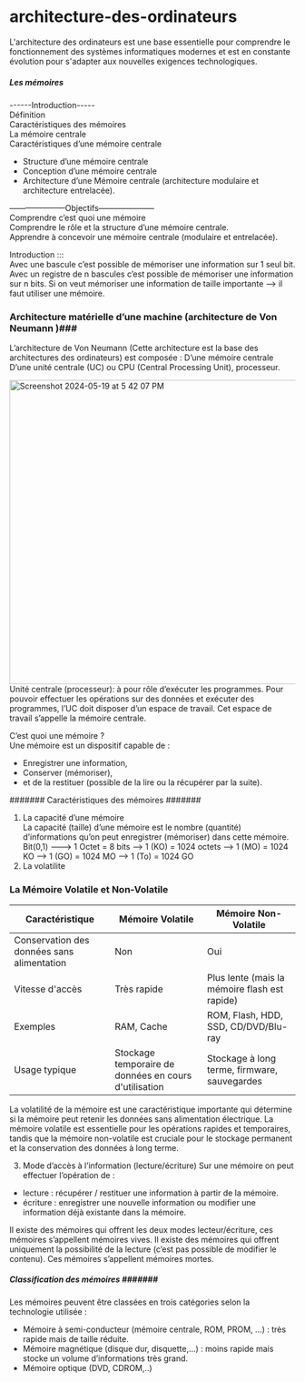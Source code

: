 # architecture-des-ordinateurs

L'architecture des ordinateurs est une base essentielle pour comprendre le fonctionnement des systèmes informatiques modernes et est en constante évolution pour s'adapter aux nouvelles exigences technologiques.

##### Les mémoires #####

------Introduction-----<br/>
Définition<br/>
Caractéristiques des mémoires<br/>
La mémoire centrale<br/>
Caractéristiques d’une mémoire centrale
-   Structure d’une mémoire centrale
-   Conception d’une mémoire centrale
-   Architecture d’une Mémoire centrale (architecture modulaire et architecture entrelacée).

———————Objectifs———————<br/>
Comprendre c’est quoi une mémoire<br/>
Comprendre le rôle et la structure d’une mémoire centrale.<br/>
Apprendre à concevoir une mémoire centrale (modulaire et entrelacée).<br/>

Introduction ::: <br/>
Avec une bascule c’est possible de mémoriser une information sur 1 seul bit.
Avec un registre de n bascules c’est possible de mémoriser une information sur n bits.
Si on veut mémoriser une information de taille importante —> il faut utiliser une mémoire.

### Architecture matérielle d’une machine (architecture de Von Neumann )###
L’architecture de Von Neumann (Cette architecture est la base des architectures des ordinateurs) est composée :
D’une mémoire centrale
D’une unité centrale (UC) ou CPU (Central Processing Unit), processeur.

<img width="535" alt="Screenshot 2024-05-19 at 5 42 07 PM" src="https://github.com/amineelhassak/architecture-des-ordinateurs/assets/123774795/751e52e6-7815-4f02-ba9e-621b6ae409c3"><br/>
Unité centrale (processeur):
à pour rôle d’exécuter les programmes.
Pour pouvoir effectuer les opérations sur des données et exécuter des programmes, l’UC doit disposer d’un espace de travail. Cet espace de travail s’appelle la mémoire centrale.

C’est quoi une mémoire ?<br/>
Une mémoire est un dispositif capable de :
- Enregistrer une information,
- Conserver (mémoriser),
- et de la restituer (possible de la lire ou la récupérer par la suite).

####### Caractéristiques des mémoires #######
1. La capacité d’une mémoire<br/>
La capacité (taille) d’une mémoire est le nombre (quantité) d’informations qu’on peut enregistrer (mémoriser) dans cette mémoire.
Bit(0,1) ---> 1 Octet = 8 bits —> 1 (KO) = 1024 octets —> 1 (MO) = 1024 KO —> 1 (GO) = 1024 MO —> 1 (To) = 1024 GO
2. La volatilite
### La Mémoire Volatile et Non-Volatile ###
| Caractéristique                        | Mémoire Volatile               | Mémoire Non-Volatile                      |
|----------------------------------------|-------------------------------|-------------------------------------------|
| Conservation des données sans alimentation | Non                           | Oui                                       |
| Vitesse d'accès                         | Très rapide                   | Plus lente (mais la mémoire flash est rapide) |
| Exemples                                | RAM, Cache                    | ROM, Flash, HDD, SSD, CD/DVD/Blu-ray       |
| Usage typique                           | Stockage temporaire de données en cours d'utilisation | Stockage à long terme, firmware, sauvegardes |

La volatilité de la mémoire est une caractéristique importante qui détermine si la mémoire peut retenir les données sans alimentation électrique. La mémoire volatile est essentielle pour les opérations rapides et temporaires, tandis que la mémoire non-volatile est cruciale pour le stockage permanent et la conservation des données à long terme.

3. Mode d’accès à l’information (lecture/écriture)
Sur une mémoire on peut effectuer l’opération de :
- lecture : récupérer / restituer une information à partir de la mémoire.
- écriture : enregistrer une nouvelle information ou modifier une information déjà existante dans la mémoire.

Il existe des mémoires qui offrent les deux modes lecteur/écriture, ces mémoires s’appellent mémoires vives.
Il existe des mémoires qui offrent uniquement la possibilité de la lecture (c’est pas possible de modifier le contenu). Ces mémoires s’appellent mémoires mortes.

##### Classification des mémoires #######<br/>
Les mémoires peuvent être classées en trois catégories selon la technologie utilisée :
- Mémoire à semi-conducteur (mémoire centrale, ROM, PROM, …) : très rapide mais de taille réduite.
- Mémoire magnétique (disque dur, disquette,…) : moins rapide mais stocke un volume d’informations très grand.
- Mémoire optique (DVD, CDROM,..)

